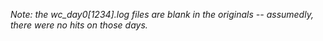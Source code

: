 



_Note: the wc_day0[1234].log files are blank in the originals -- assumedly, there were no hits on those days._


